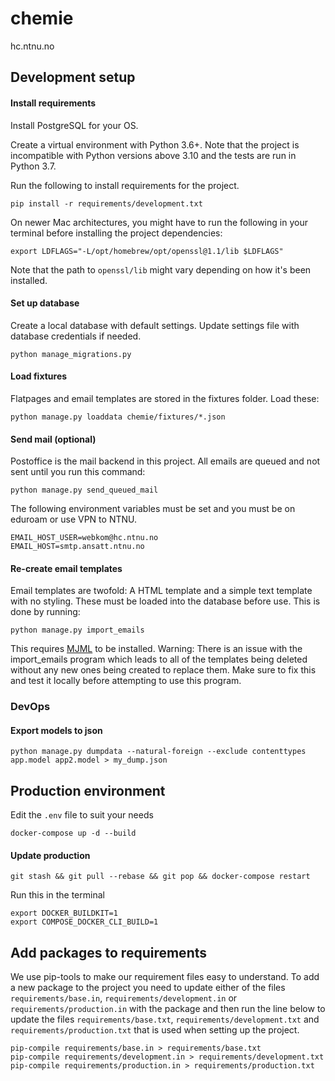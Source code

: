 # chemie
hc.ntnu.no

## Development setup

#### Install requirements
Install PostgreSQL for your OS.

Create a virtual environment with Python 3.6+. Note that the project is incompatible with Python versions above 3.10 and the tests are run in Python 3.7.

Run the following to install requirements for the project.
```shell
pip install -r requirements/development.txt
```
On newer Mac architectures, you might have to run the following in your terminal before installing the project dependencies: 
```shell
export LDFLAGS="-L/opt/homebrew/opt/openssl@1.1/lib $LDFLAGS"
```
Note that the path to `openssl/lib` might vary depending on how it's been installed.

#### Set up database
Create a local database with default settings. Update settings
file with database credentials if needed.
```shell
python manage_migrations.py
```

#### Load fixtures
Flatpages and email templates are stored in the fixtures folder. 
Load these:
```shell
python manage.py loaddata chemie/fixtures/*.json
```

#### Send mail (optional)
Postoffice is the mail backend in this project. All emails are queued
 and not sent until you run this command:
```shell
python manage.py send_queued_mail
```
The following environment variables must be set and you must be on 
eduroam or use VPN to NTNU.
```shell
EMAIL_HOST_USER=webkom@hc.ntnu.no
EMAIL_HOST=smtp.ansatt.ntnu.no
```

#### Re-create email templates
Email templates are twofold: A HTML template and a simple text 
template with no styling. These must be loaded into the database 
before use. This is done by running:

```shell
python manage.py import_emails
 ```
This requires  [MJML](https://mjml.io) to be installed.
Warning: There is an issue with the import_emails program which leads to all of the templates being deleted without any new ones being created to replace them.
Make sure to fix this and test it locally before attempting to use this program.
 
### DevOps
#### Export models to json
```shell
python manage.py dumpdata --natural-foreign --exclude contenttypes app.model app2.model > my_dump.json
```

## Production environment
Edit the `.env` file to suit your needs

```
docker-compose up -d --build
```

#### Update production
```
git stash && git pull --rebase && git pop && docker-compose restart
```
Run this in the terminal
```
export DOCKER_BUILDKIT=1
export COMPOSE_DOCKER_CLI_BUILD=1
```

## Add packages to requirements
We use pip-tools to make our requirement files easy to understand. To 
add a new package to the project you need to update either of the files 
`requirements/base.in`, `requirements/development.in` or 
`requirements/production.in` with the package and then run the line below 
to update the files `requirements/base.txt`, `requirements/development.txt` 
and `requirements/production.txt` that is used when setting up the project.
```shell
pip-compile requirements/base.in > requirements/base.txt
pip-compile requirements/development.in > requirements/development.txt
pip-compile requirements/production.in > requirements/production.txt
```
